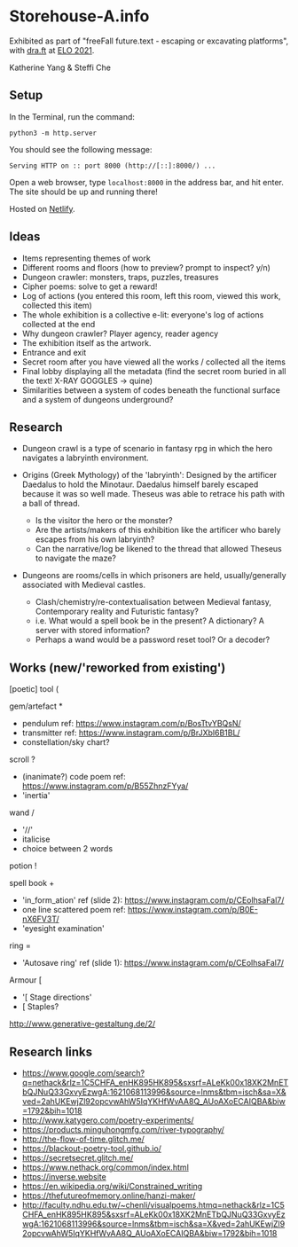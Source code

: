 # Storehouse-A.info

Exhibited as part of "freeFall future.text - escaping or excavating platforms", with [dra.ft](https://dra-ft.site/) at [ELO 2021](https://eliterature.org/elo2021/).

Katherine Yang & Steffi Che

## Setup

In the Terminal, run the command:

```
python3 -m http.server
```

You should see the following message:

```
Serving HTTP on :: port 8000 (http://[::]:8000/) ...
```

Open a web browser, type `localhost:8000` in the address bar, and hit enter. The site should be up and running there!

Hosted on [Netlify](https://www.netlify.com/).

## Ideas

- Items representing themes of work
- Different rooms and floors (how to preview? prompt to inspect? y/n)
- Dungeon crawler: monsters, traps, puzzles, treasures
- Cipher poems: solve to get a reward!
- Log of actions (you entered this room, left this room, viewed this work, collected this item)
- The whole exhibition is a collective e-lit: everyone's log of actions collected at the end
- Why dungeon crawler? Player agency, reader agency
- The exhibition itself as the artwork.
- Entrance and exit
- Secret room after you have viewed all the works / collected all the items
- Final lobby displaying all the metadata (find the secret room buried in all the text! X-RAY GOGGLES -> quine)
- Similarities between a system of codes beneath the functional surface and a system of dungeons underground?

## Research
- Dungeon crawl is a type of scenario in fantasy rpg in which the hero navigates a labryinth environment.
- Origins (Greek Mythology) of the 'labryinth': Designed by the artificer Daedalus to hold the Minotaur.
  Daedalus himself barely escaped because it was so well made.
  Theseus was able to retrace his path with a ball of thread.

  - Is the visitor the hero or the monster?
  - Are the artists/makers of this exhibition like the artificer who barely escapes from his own labryinth?
  - Can the narrative/log be likened to the thread that allowed Theseus to navigate the maze?
  
- Dungeons are rooms/cells in which prisoners are held, usually/generally associated with Medieval castles.

  - Clash/chemistry/re-contextualisation between Medieval fantasy, Contemporary reality and Futuristic fantasy?
  - i.e. What would a spell book be in the present? A dictionary? A server with stored information?
  - Perhaps a wand would be a password reset tool? Or a decoder?

## Works (new/'reworked from existing')

[poetic] tool (

gem/artefact \*

- pendulum ref: https://www.instagram.com/p/BosTtvYBQsN/
- transmitter ref: https://www.instagram.com/p/BrJXbl6B1BL/
- constellation/sky chart?

scroll ?

- (inanimate?) code poem ref: https://www.instagram.com/p/B55ZhnzFYya/
- 'inertia'

wand /

- '//'
- italicise
- choice between 2 words

potion !

spell book +

- 'in_form_ation' ref (slide 2): https://www.instagram.com/p/CEolhsaFal7/
- one line scattered poem ref: https://www.instagram.com/p/B0E-nX6FV3T/
- 'eyesight examination'

ring =

- 'Autosave ring' ref (slide 1): https://www.instagram.com/p/CEolhsaFal7/

Armour [

- '[ Stage directions'
- [ Staples?

http://www.generative-gestaltung.de/2/


## Research links

- https://www.google.com/search?q=nethack&rlz=1C5CHFA_enHK895HK895&sxsrf=ALeKk00x18XK2MnETbQJNuQ33GxvyEzwgA:1621068113996&source=lnms&tbm=isch&sa=X&ved=2ahUKEwjZl92opcvwAhW5IqYKHfWvAA8Q_AUoAXoECAIQBA&biw=1792&bih=1018
- http://www.katygero.com/poetry-experiments/
- https://products.minguhongmfg.com/river-typography/
- http://the-flow-of-time.glitch.me/
- https://blackout-poetry-tool.github.io/
- https://secretsecret.glitch.me/
- https://www.nethack.org/common/index.html
- https://inverse.website
- https://en.wikipedia.org/wiki/Constrained_writing
- https://thefutureofmemory.online/hanzi-maker/
- http://faculty.ndhu.edu.tw/~chenli/visualpoems.htmq=nethack&rlz=1C5CHFA_enHK895HK895&sxsrf=ALeKk00x18XK2MnETbQJNuQ33GxvyEzwgA:1621068113996&source=lnms&tbm=isch&sa=X&ved=2ahUKEwjZl92opcvwAhW5IqYKHfWvAA8Q_AUoAXoECAIQBA&biw=1792&bih=1018
